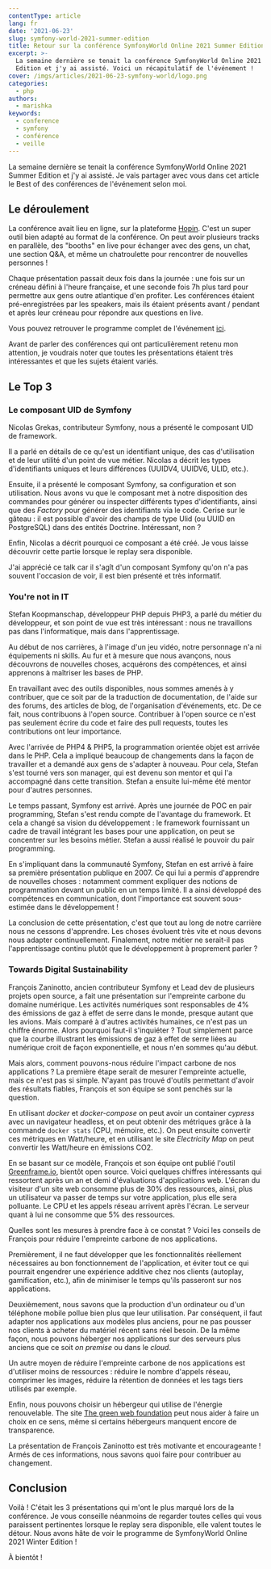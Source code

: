 ```yaml
---
contentType: article
lang: fr
date: '2021-06-23'
slug: symfony-world-2021-summer-edition
title: Retour sur la conférence SymfonyWorld Online 2021 Summer Edition
excerpt: >-
  La semaine dernière se tenait la conférence SymfonyWorld Online 2021 Summer
  Edition et j'y ai assisté. Voici un récapitulatif de l'événement !
cover: /imgs/articles/2021-06-23-symfony-world/logo.png
categories:
  - php
authors:
  - marishka
keywords:
  - conference
  - symfony
  - conférence
  - veille
---
```


La semaine dernière se tenait la conférence SymfonyWorld Online 2021 Summer Edition et j'y ai assisté. Je vais partager avec vous dans cet article le Best of des conférences de l'événement selon moi.


## Le déroulement
La conférence avait lieu en ligne, sur la plateforme [Hopin](https://hopin.com/). C'est un super outil bien adapté au format de la conférence. On peut avoir plusieurs tracks en parallèle, des "booths" en live pour échanger avec des gens, un chat, une section Q&A, et même un chatroulette pour rencontrer de nouvelles personnes !

Chaque présentation passait deux fois dans la journée : une fois sur un créneau défini à l'heure française, et une seconde fois 7h plus tard pour permettre aux gens outre atlantique d'en profiter. Les conférences étaient pré-enregistrées par les speakers, mais ils étaient présents avant / pendant et après leur créneau pour répondre aux questions en live.

Vous pouvez retrouver le programme complet de l'événement [ici](https://symfony.com/blog/symfonyworld-online-2021-summer-edition-starts-today?utm_source=Symfony%20Blog%20Feed&utm_medium=feed).

Avant de parler des conférences qui ont particulièrement retenu mon attention, je voudrais noter que toutes les présentations étaient très intéressantes et que les sujets étaient variés.

## Le Top 3

### Le composant UID de Symfony

Nicolas Grekas, contributeur Symfony, nous a présenté le composant UID de framework.

Il a parlé en détails de ce qu'est un identifiant unique, des cas d'utilisation et de leur utilité d'un point de vue métier. Nicolas a décrit les types d'identifiants uniques et leurs différences (UUIDV4, UUIDV6, ULID, etc.).

Ensuite, il a présenté le composant Symfony, sa configuration et son utilisation. Nous avons vu que le composant met à notre disposition des commandes pour générer ou inspecter différents types d'identifiants, ainsi que des _Factory_ pour générer des identifiants via le code. Cerise sur le gâteau : il est possible d'avoir des champs de type Ulid (ou UUID en PostgreSQL) dans des entités Doctrine. Intéressant, non ?

Enfin, Nicolas a décrit pourquoi ce composant a été créé. Je vous laisse découvrir cette partie lorsque le replay sera disponible.

J'ai apprécié ce talk car il s'agît d'un composant Symfony qu'on n'a pas souvent l'occasion de voir, il est bien présenté et très informatif.

### You're not in IT

Stefan Koopmanschap, développeur PHP depuis PHP3, a parlé du métier du développeur, et son point de vue est très intéressant : nous ne travaillons pas dans l'informatique, mais dans l'apprentissage.

Au début de nos carrières, à l'image d'un jeu vidéo, notre personnage n'a ni équipements ni skills. Au fur et à mesure que nous avançons, nous découvrons de nouvelles choses, acquérons des compétences, et ainsi apprenons à maîtriser les bases de PHP.

En travaillant avec des outils disponibles, nous sommes amenés à y contribuer, que ce soit par de la traduction de documentation, de l'aide sur des forums, des articles de blog, de l'organisation d'événements, etc. De ce fait, nous contribuons à l'open source. Contribuer à l'open source ce n'est pas seulement écrire du code et faire des pull requests, toutes les contributions ont leur importance.

Avec l'arrivée de PHP4 & PHP5, la programmation orientée objet est arrivée dans le PHP. Cela a impliqué beaucoup de changements dans la façon de travailler et a demandé aux gens de s'adapter à nouveau. Pour cela, Stefan s'est tourné vers son manager, qui est devenu son mentor et qui l'a accompagné dans cette transition. Stefan a ensuite lui-même été mentor pour d'autres personnes.

Le temps passant, Symfony est arrivé. Après une journée de POC en pair programming, Stefan s'est rendu compte de l'avantage du framework. Et cela a changé sa vision du développement : le framework fournissant un cadre de travail intégrant les bases pour une application, on peut se concentrer sur les besoins métier. Stefan a aussi réalisé le pouvoir du pair programming.

En s'impliquant dans la communauté Symfony, Stefan en est arrivé à faire sa première présentation publique en 2007. Ce qui lui a permis d'apprendre de nouvelles choses : notamment comment expliquer des notions de programmation devant un public en un temps limité. Il a ainsi développé des compétences en communication, dont l'importance est souvent sous-estimée dans le développement !

La conclusion de cette présentation, c'est que tout au long de notre carrière nous ne cessons d'apprendre. Les choses évoluent très vite et nous devons nous adapter continuellement. Finalement, notre métier ne serait-il pas l'apprentissage continu plutôt que le développement à proprement parler ?

### Towards Digital Sustainability

François Zaninotto, ancien contributeur Symfony et Lead dev de plusieurs projets open source, a fait une présentation sur l'empreinte carbone du domaine numérique. Les activités numériques sont responsables de 4% des émissions de gaz à effet de serre dans le monde, presque autant que les avions. Mais comparé à d'autres activités humaines, ce n'est pas un chiffre énorme. Alors pourquoi faut-il s'inquiéter ? Tout simplement parce que la courbe illustrant les émissions de gaz à effet de serre liées au numérique croit de façon exponentielle, et nous n'en sommes qu'au début.

Mais alors, comment pouvons-nous réduire l'impact carbone de nos applications ? La première étape serait de mesurer l'empreinte actuelle, mais ce n'est pas si simple. N'ayant pas trouvé d'outils permettant d'avoir des résultats fiables, François et son équipe se sont penchés sur la question.

En utilisant _docker_ et _docker-compose_ on peut avoir un container _cypress_ avec un navigateur headless, et on peut obtenir des métriques grâce à la commande `docker stats` (CPU, mémoire, etc.). On peut ensuite convertir ces métriques en Watt/heure, et en utilisant le site _Electricity Map_ on peut convertir les Watt/heure en émissions CO2.

En se basant sur ce modèle, François et son équipe ont publié l'outil [Greenframe.io](https://Greenframe.io), bientôt open source. Voici quelques chiffres intéressants qui ressortent après un an et demi d'évaluations d'applications web. L'écran du visiteur d'un site web consomme plus de 30% des ressources, ainsi, plus un utilisateur va passer de temps sur votre application, plus elle sera polluante. Le CPU et les appels réseau arrivent après l'écran. Le serveur quant à lui ne consomme que 5% des ressources.

Quelles sont les mesures à prendre face à ce constat ? Voici les conseils de François pour réduire l'empreinte carbone de nos applications.

Premièrement, il ne faut développer que les fonctionnalités réellement nécessaires au bon fonctionnement de l'application, et éviter tout ce qui pourrait engendrer une expérience additive chez nos clients (autoplay, gamification, etc.), afin de minimiser le temps qu'ils passeront sur nos applications.

Deuxièmement, nous savons que la production d'un ordinateur ou d'un téléphone mobile pollue bien plus que leur utilisation. Par conséquent, il faut adapter nos applications aux modèles plus anciens, pour ne pas pousser nos clients à acheter du matériel récent sans réel besoin. De la même façon, nous pouvons héberger nos applications sur des serveurs plus anciens que ce soit _on premise_ ou dans le _cloud_.

Un autre moyen de réduire l'empreinte carbone de nos applications est d'utiliser moins de ressources : réduire le nombre d'appels réseau, comprimer les images, réduire la rétention de données et les tags tiers utilisés par exemple.

Enfin, nous pouvons choisir un hébergeur qui utilise de l'énergie renouvelable. The site [The green web foundation](https://www.thegreenwebfoundation.org/) peut nous aider à faire un choix en ce sens, même si certains hébergeurs manquent encore de transparence.

La présentation de François Zaninotto est très motivante et encourageante ! Armés de ces informations, nous savons quoi faire pour contribuer au changement.

## Conclusion

Voilà ! C'était les 3 présentations qui m'ont le plus marqué lors de la conférence. Je vous conseille néanmoins de regarder toutes celles qui vous paraissent pertinentes lorsque le replay sera disponible, elle valent toutes le détour. Nous avons hâte de voir le programme de SymfonyWorld Online 2021 Winter Edition !

À bientôt !
